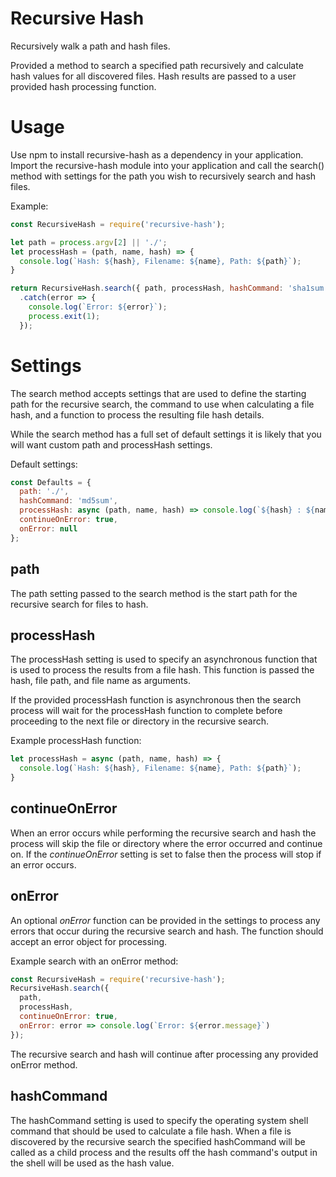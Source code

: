# Recursive Hash

Recursively walk a path and hash files.

Provided a method to search a specified path recursively and calculate hash values
for all discovered files. Hash results are passed to a user provided hash processing
function.


# Usage

Use npm to install recursive-hash as a dependency in your application. Import the
recursive-hash module into your application and call the search() method with settings
for the path you wish to recursively search and hash files.

Example:
```javascript
const RecursiveHash = require('recursive-hash');

let path = process.argv[2] || './';
let processHash = (path, name, hash) => {
  console.log(`Hash: ${hash}, Filename: ${name}, Path: ${path}`);
}

return RecursiveHash.search({ path, processHash, hashCommand: 'sha1sum' })
  .catch(error => {
    console.log(`Error: ${error}`);
    process.exit(1);
  });
```


# Settings

The search method accepts settings that are used to define the starting path for
the recursive search, the command to use when calculating a file hash, and a function
to process the resulting file hash details.

While the search method has a full set of default settings it is likely that you
will want custom path and processHash settings.

Default settings:
```javascript
const Defaults = {
  path: './',
  hashCommand: 'md5sum',
  processHash: async (path, name, hash) => console.log(`${hash} : ${name} : ${path}`),
  continueOnError: true,
  onError: null
};
```


## path

The path setting passed to the search method is the start path for the recursive
search for files to hash.


## processHash

The processHash setting is used to specify an asynchronous function that is used
to process the results from a file hash. This function is passed the hash, file
path, and file name as arguments.

If the provided processHash function is asynchronous then the search process will
wait for the processHash function to complete before proceeding to the next file
or directory in the recursive search.

Example processHash function:
```javascript
let processHash = async (path, name, hash) => {
  console.log(`Hash: ${hash}, Filename: ${name}, Path: ${path}`);
}
```


## continueOnError

When an error occurs while performing the recursive search and hash the process
will skip the file or directory where the error occurred and continue on. If the
*continueOnError* setting is set to false then the process will stop if an error
occurs.


## onError

An optional *onError* function can be provided in the settings to process any errors
that occur during the recursive search and hash. The function should accept an
error object for processing.

Example search with an onError method:
```javascript
const RecursiveHash = require('recursive-hash');
RecursiveHash.search({
  path,
  processHash,
  continueOnError: true,
  onError: error => console.log(`Error: ${error.message}`)
});
```

The recursive search and hash will continue after processing any provided onError
method.



## hashCommand

The hashCommand setting is used to specify the operating system shell command that
should be used to calculate a file hash. When a file is discovered by the recursive
search the specified hashCommand will be called as a child process and the results
off the hash command's output in the shell will be used as the hash value.
